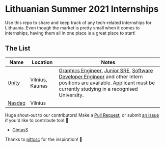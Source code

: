 # Lithuanian Summer 2021 Internships 
Use this repo to share and keep track of any tech-related internships for Lithuania. Even though the market is pretty small when it comes to internships,
having them all in one place is a great place to start!

## The List

| Name  |  Location |  Notes |
|---|---|-------------|
|[Unity](https://careers.unity.com/location/vilnius)| Vilnius, Kaunas | [Graphics Engineer](https://careers.unity.com/position/graphics-engineer-student-worker/2469007), [Junior SRE](https://careers.unity.com/position/junior-site-reliability-engineer/2530395), [Software Developer Engineer](https://careers.unity.com/position/software-development-engineer-student/2445952) and other Intern positions are available. Applicant must be currently studying in a recognised University. |
|[Nasdaq](https://nasdaq.wd1.myworkdayjobs.com/Global_External_Site/0/refreshFacet/318c8bb6f553100021d223d9780d30be)| Vilnius | |


Huge shout-out to our contributors! Make a [Pull Request](https://github.com/Vilnius-CSC/lithuania-2021-internships/pulls), or submit [an issue](https://github.com/Vilnius-CSC/lithuania-2021-internships/issues) if you'd like to contribute too! 🙏
* [GintasS](https://github.com/GintasS)


Thanks to [pittcsc](https://github.com/pittcsc/Summer2021-Internships) for the inspiration! 🐐
